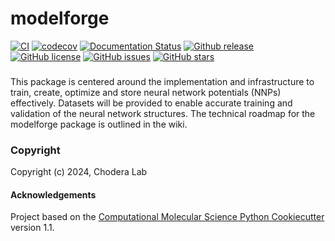 modelforge
==============================
[//]: # (Badges)
[![CI](https://github.com/choderalab/modelforge/actions/workflows/CI.yaml/badge.svg)](https://github.com/choderalab/modelforge/actions/workflows/CI.yaml)
[![codecov](https://codecov.io/gh/choderalab/modelforge/branch/main/graph/badge.svg)](https://codecov.io/gh/choderalab/modelforge/branch/main)
[![Documentation Status](https://readthedocs.org/projects/modelforge/badge/?version=latest)](https://modelforge.readthedocs.io/en/latest/?badge=latest)
[![Github release](https://badgen.net/github/release/choderalab/modelforge)](https://github.com/choderalab/modelforge/)
[![GitHub license](https://img.shields.io/github/license/choderalab/modelforge?color=green)](https://github.com/choderalab/modelforge/blob/main/LICENSE)
[![GitHub issues](https://img.shields.io/github/issues/choderalab/modelforge?style=flat)](https://github.com/choderalab/modelforge/issues)
[![GitHub stars](https://img.shields.io/github/stars/choderalab/modelforge)](https://github.com/choderalab/modelforge/stargazers)

### 
This package is centered around the implementation and infrastructure to train, create, optimize and store neural network potentials (NNPs) effectively. 
Datasets will be provided to enable accurate training and validation of the neural network structures. 
The technical roadmap for the modelforge package is outlined in the wiki. 

### Copyright

Copyright (c) 2024, Chodera Lab


#### Acknowledgements
 
Project based on the 
[Computational Molecular Science Python Cookiecutter](https://github.com/molssi/cookiecutter-cms) version 1.1.
